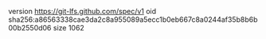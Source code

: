 version https://git-lfs.github.com/spec/v1
oid sha256:a86563338cae3da2c8a955089a5ecc1b0eb667c8a0244af35b8b6b00b2550d06
size 1062
